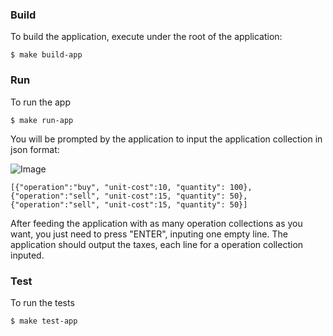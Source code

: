 ### Build

To build the application, execute under the root of the application:

```$ make build-app```

### Run

To run the app

```$ make run-app```

You will be prompted by the application to input the application collection in json format:

![Image](run-app.png?raw=true)

```
[{"operation":"buy", "unit-cost":10, "quantity": 100},{"operation":"sell", "unit-cost":15, "quantity": 50},{"operation":"sell", "unit-cost":15, "quantity": 50}]
```

After feeding the application with as many operation collections as you want, you just need to press "ENTER", inputing one empty line. The application should output the taxes, each line for a operation collection inputed.

### Test

To run the tests

```$ make test-app```